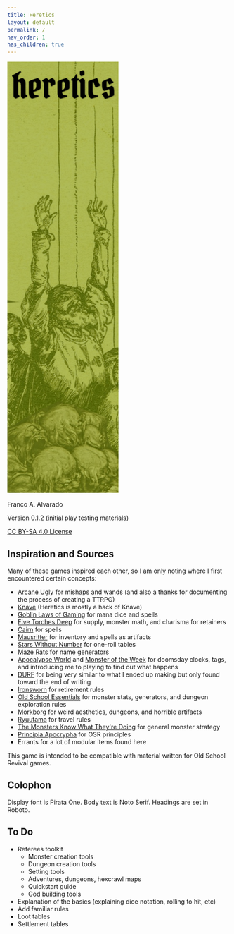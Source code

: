 ```yaml
---
title: Heretics
layout: default
permalink: /
nav_order: 1
has_children: true
---
```


![Heretics](heretics.png)

Franco A. Alvarado

Version 0.1.2 (initial play testing materials)

[CC BY-SA 4.0 License](https://creativecommons.org/licenses/by-sa/4.0/)

## Inspiration and Sources

Many of these games inspired each other, so I am only noting where I first encountered certain concepts:
- [Arcane Ugly](https://miscastterrain.itch.io/arcaneugly) for mishaps and wands (and also a thanks for documenting the process of creating a TTRPG)
- [Knave](https://questingbeast.itch.io/knave) (Heretics is mostly a hack of Knave)
- [Goblin Laws of Gaming](https://goblinpunch.blogspot.com/2016/05/the-glog.html) for mana dice and spells
- [Five Torches Deep](https://www.fivetorchesdeep.com/) for supply, monster math, and charisma for retainers
- [Cairn](cairnrpg.com/) for spells
- [Mausritter](https://mausritter.com/) for inventory and spells as artifacts
- [Stars Without Number](https://www.drivethrurpg.com/product/230009/stars-without-number-revised-edition-free-version) for one-roll tables
- [Maze Rats](https://questingbeast.itch.io/maze-rats) for name generators
- [Apocalypse World](http://www.apocalypse-world.com/) and [Monster of the Week](https://evilhat.com/product/monster-of-the-week/) for doomsday clocks, tags, and introducing me to playing to find out what happens
- [DURF](https://emielboven.itch.io/durf) for being very similar to what I ended up making but only found toward the end of writing
- [Ironsworn](https://www.ironswornrpg.com/) for retirement rules
- [Old School Essentials](https://necroticgnome.com/) for monster stats, generators, and dungeon exploration rules
- [Morkborg](https://morkborg.com/) for weird aesthetics, dungeons, and horrible artifacts 
- [Ryuutama](https://kotodama.itch.io/ryuutama-natural-fantasy-roleplay) for travel rules
- [The Monsters Know What They're Doing](https://www.themonstersknow.com/) for general monster strategy
- [Principia Apocrypha](https://drive.google.com/file/d/1rN5w4-azTq3Kbn0Yvk9nfqQhwQ1R5by1/view) for OSR principles 
- Errants for a lot of modular items found here

This game is intended to be compatible with material written for Old School Revival games. 



## Colophon
Display font is Pirata One. Body text is Noto Serif. Headings are set in Roboto.

## To Do
- Referees toolkit
  - Monster creation tools
  - Dungeon creation tools
  - Setting tools
  - Adventures, dungeons, hexcrawl maps
  - Quickstart guide
  - God building tools
- Explanation of the basics (explaining dice notation, rolling to hit, etc)
- Add familiar rules
- Loot tables
- Settlement tables